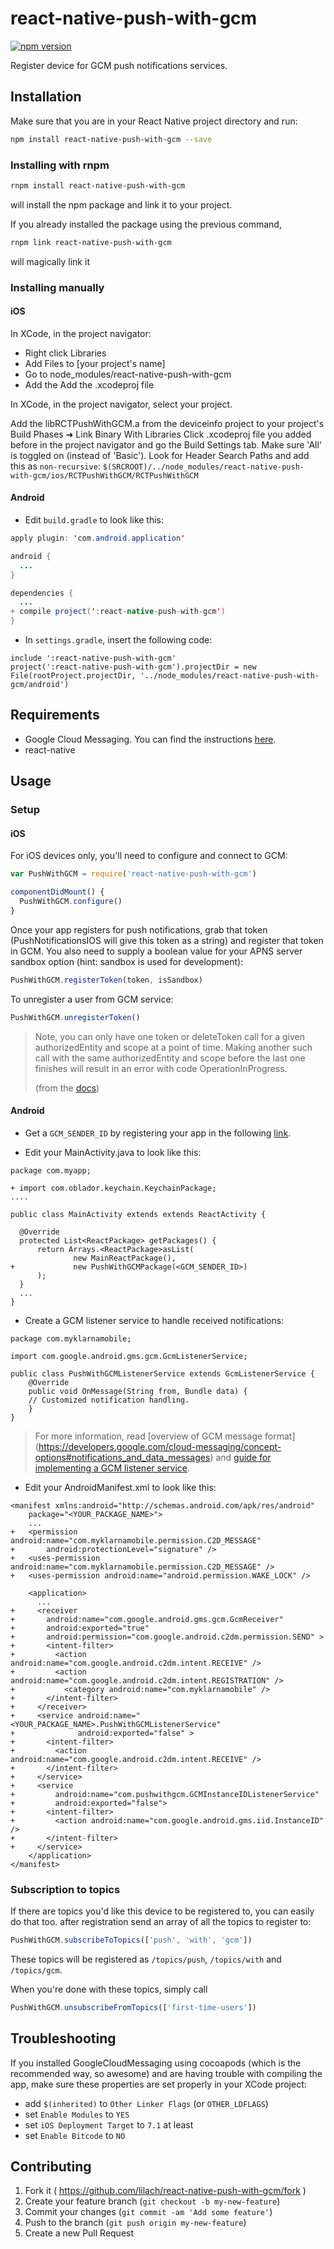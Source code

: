 # react-native-push-with-gcm

[![npm
version](https://badge.fury.io/js/react-native-push-with-gcm@2x.png)](http://badge.fury.io/js/react-native-push-with-gcm)

Register device for GCM push notifications services.

## Installation

Make sure that you are in your React Native project directory and run:

```bash
npm install react-native-push-with-gcm --save
```

### Installing with rnpm

```bash
rnpm install react-native-push-with-gcm
```
will install the npm package and link it to your project.

If you already installed the package using the previous command,
```bash
rnpm link react-native-push-with-gcm
```
will magically link it

### Installing manually

#### iOS

In XCode, in the project navigator:
- Right click Libraries
- Add Files to [your project's name]
- Go to node_modules/react-native-push-with-gcm
- Add the Add the .xcodeproj file

In XCode, in the project navigator, select your project.

Add the libRCTPushWithGCM.a from the deviceinfo project to your project's
Build Phases ➜ Link Binary With Libraries
Click .xcodeproj file you added before in the project navigator and go
the Build Settings tab. Make sure 'All' is toggled on (instead of
'Basic').
Look for Header Search Paths and add this as `non-recursive`:
`$(SRCROOT)/../node_modules/react-native-push-with-gcm/ios/RCTPushWithGCM/RCTPushWithGCM`

#### Android

- Edit `build.gradle` to look like this:
```java
apply plugin: 'com.android.application'

android {
  ...
}

dependencies {
  ...
+ compile project(':react-native-push-with-gcm')
}
```

- In `settings.gradle`, insert the following code:
```
include ':react-native-push-with-gcm'
project(':react-native-push-with-gcm').projectDir = new File(rootProject.projectDir, '../node_modules/react-native-push-with-gcm/android')
```

## Requirements

- Google Cloud Messaging. You can find the instructions
  [here](https://developers.google.com/cloud-messaging/ios/start).
- react-native

## Usage

### Setup

#### iOS

For iOS devices only, you'll need to configure and connect to GCM:

```javascript
var PushWithGCM = require('react-native-push-with-gcm')

componentDidMount() {
  PushWithGCM.configure()
}
```

Once your app registers for push notifications, grab that token
(PushNotificationsIOS will give this token as a string) and register
that token in GCM. You also need to supply a boolean value for your APNS
server sandbox option (hint: sandbox is used for development):

```javascript
PushWithGCM.registerToken(token, isSandbox)
```

To unregister a user from GCM service:
```javascript
PushWithGCM.unregisterToken()
```
> Note, you can only have one token or deleteToken call for a given
> authorizedEntity and scope at a point of time. Making another such
> call with the same authorizedEntity and scope before the last one
> finishes will result in an error with code OperationInProgress.
>
> (from the
> [docs](https://developers.google.com/instance-id/reference/ios/api/interface_g_g_l_instance_i_d.html#method-detail))

#### Android

- Get a `GCM_SENDER_ID` by registering your app in the following [link](https://developers.google.com/mobile/add).

- Edit your MainActivity.java to look like this:
```
package com.myapp;

+ import com.oblador.keychain.KeychainPackage;
....

public class MainActivity extends extends ReactActivity {

  @Override
  protected List<ReactPackage> getPackages() {
      return Arrays.<ReactPackage>asList(
              new MainReactPackage(),
+             new PushWithGCMPackage(<GCM_SENDER_ID>)
      );
  }
  ...
}
```

- Create a GCM listener service to handle received notifications:

```
package com.myklarnamobile;

import com.google.android.gms.gcm.GcmListenerService;

public class PushWithGCMListenerService extends GcmListenerService {
    @Override
    public void OnMessage(String from, Bundle data) {
    // Customized notification handling.
    }
}
```

> For more information, read [overview of GCM message format] (https://developers.google.com/cloud-messaging/concept-options#notifications_and_data_messages) and [guide for implementing a GCM listener service](https://developers.google.com/cloud-messaging/downstream).

- Edit your AndroidManifest.xml to look like this:

```
<manifest xmlns:android="http://schemas.android.com/apk/res/android"
    package="<YOUR_PACKAGE_NAME>">
    ...
+   <permission android:name="com.myklarnamobile.permission.C2D_MESSAGE"
+       android:protectionLevel="signature" />
+   <uses-permission android:name="com.myklarnamobile.permission.C2D_MESSAGE" />
+   <uses-permission android:name="android.permission.WAKE_LOCK" />

    <application>
      ...
+     <receiver
+       android:name="com.google.android.gms.gcm.GcmReceiver"
+       android:exported="true"
+       android:permission="com.google.android.c2dm.permission.SEND" >
+       <intent-filter>
+         <action android:name="com.google.android.c2dm.intent.RECEIVE" />
+         <action android:name="com.google.android.c2dm.intent.REGISTRATION" />
+           <category android:name="com.myklarnamobile" />
+       </intent-filter>
+     </receiver>
+     <service android:name="<YOUR_PACKAGE_NAME>.PushWithGCMListenerService"
+              android:exported="false" >
+       <intent-filter>
+         <action android:name="com.google.android.c2dm.intent.RECEIVE" />
+       </intent-filter>
+     </service>
+     <service
+         android:name="com.pushwithgcm.GCMInstanceIDListenerService"
+         android:exported="false">
+       <intent-filter>
+         <action android:name="com.google.android.gms.iid.InstanceID" />
+       </intent-filter>
+     </service>
    </application>
</manifest>
```

### Subscription to topics
If there are topics you'd like this device to be registered to, you can
easily do that too. after registration send an array of all the topics
to register to:

```javascript
PushWithGCM.subscribeToTopics(['push', 'with', 'gcm'])
```
These topics will be registered as `/topics/push`, `/topics/with` and
`/topics/gcm`.

When you're done with these topics, simply call
```js
PushWithGCM.unsubscribeFromTopics(['first-time-users'])
```

## Troubleshooting

If you installed GoogleCloudMessaging using cocoapods (which is the
recommended way, so awesome) and are having trouble with compiling the
app, make sure these properties are set properly in your XCode project:

- add `$(inherited)` to `Other Linker Flags` (or `OTHER_LDFLAGS`)
- set `Enable Modules` to `YES`
- set `iOS Deployment Target` to `7.1` at least
- set `Enable Bitcode` to `NO`

## Contributing

1. Fork it (
   https://github.com/lilach/react-native-push-with-gcm/fork )
2. Create your feature branch (`git checkout -b my-new-feature`)
3. Commit your changes (`git commit -am 'Add some feature'`)
4. Push to the branch (`git push origin my-new-feature`)
5. Create a new Pull Request
